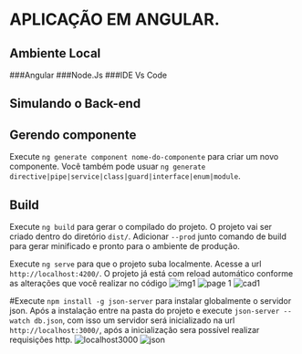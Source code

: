 

# APLICAÇÃO EM ANGULAR.


## Ambiente Local

###Angular
###Node.Js
###IDE Vs Code

## Simulando o Back-end

## Gerendo componente

Execute `ng generate component nome-do-componente` para criar um novo componente. Você também pode usuar `ng generate directive|pipe|service|class|guard|interface|enum|module`.

## Build

Execute `ng build` para gerar o compilado do projeto. O projeto vai ser criado dentro do diretório `dist/`. Adicionar `--prod` junto comando de build para gerar minificado e pronto para o ambiente de produção.


Execute `ng serve` para que o projeto suba localmente. Acesse a url `http://localhost:4200/`. O projeto já está com reload automático conforme as alterações que você realizar no código
![img1](https://user-images.githubusercontent.com/83510729/127482136-28b69adb-d6d9-4076-bfef-d7a68b661f49.png)
![page 1](https://user-images.githubusercontent.com/83510729/127482455-68a6ce83-6aa2-4e5a-a6f0-c4379a007f69.png)
![cad1](https://user-images.githubusercontent.com/83510729/127482496-17864290-6c5d-4975-9a19-a8cbc7b3e124.png)

#Execute `npm install -g json-server` para instalar globalmente o servidor json. Após a instalação entre na pasta do projeto e execute `json-server --watch db.json`, com isso um servidor será inicializado na url `http://localhost:3000/`, após a inicialização sera possível realizar requisições http.
![localhost3000](https://user-images.githubusercontent.com/83510729/127483086-8c6bb0f1-3896-4da5-9baf-9488f5d344f9.png)
![json](https://user-images.githubusercontent.com/83510729/127482515-c70b2b53-a60c-434f-b9f5-602c9492e312.png)




